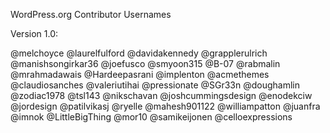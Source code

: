 WordPress.org Contributor Usernames

Version 1.0:

@melchoyce
@laurelfulford
@davidakennedy
@grapplerulrich
@manishsongirkar36
@joefusco
@smyoon315
@B-07
@rabmalin
@mrahmadawais
@Hardeepasrani
@implenton
@acmethemes
@claudiosanches
@valeriutihai
@pressionate
@SGr33n
@doughamlin
@zodiac1978
@tsl143
@nikschavan
@joshcummingsdesign
@enodekciw
@jordesign
@patilvikasj
@ryelle
@mahesh901122
@williampatton
@juanfra
@imnok
@LittleBigThing
@mor10
@samikeijonen
@celloexpressions
